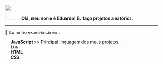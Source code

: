 <img height="50" src="https://media.discordapp.net/attachments/1271311200508182549/1271597808985837688/pardoardo_white.png?ex=66b7eb3e&is=66b699be&hm=a93d401913f9ebc9b883e226a11b1a5c8389894b98ebf0969bdddc6329f26c54&=&format=webp&quality=lossless&width=655&height=121">
<b>Olá, meu nome é Eduardo! Eu faço projetos aleatórios.</b>
<hr>
<p>🦾 Eu tenho experiência em:</p>

<span><img height="14" src="https://media.discordapp.net/attachments/1271311200508182549/1271589192446644306/javascript.png?ex=66b7e338&is=66b691b8&hm=e9903c0421196d2036973edd78a56edf59f7e732bf3ad816c29e97de07de0de5&=&format=webp&quality=lossless&width=192&height=192"> <b>JavaScript</b> >> Principal linguagem dos meus projetos.</span>
<br>
<span><img height="14" src="https://media.discordapp.net/attachments/1271311200508182549/1271590156402556999/lua.png?ex=66b7e41e&is=66b6929e&hm=fa5b3cbb1ddfd1bb771a1ced7a1991eae1020bacb1bb9bc9ec27207e39047aba&=&format=webp&quality=lossless&width=586&height=586"> <b>Lua</b><span>
<br>
<span><img height="14" src="https://media.discordapp.net/attachments/1271311200508182549/1271595648113967190/512px-HTML5_logo_and_wordmark.png?ex=66b7e93b&is=66b697bb&hm=55a8e839375ac19c4a297fe2fcc373610b3bb60959f052da85343230c1c2457b&=&format=webp&quality=lossless&width=586&height=586"> <b>HTML</b></span>
<br>
<span><img height="14" src="https://media.discordapp.net/attachments/1271311200508182549/1271596270347354194/544px-CSS3_logo_and_wordmark.png?ex=66b7e9cf&is=66b6984f&hm=198a8830b0703f2ad756dd5b82db18ae51d008fd79ab9ef2070ac465f8bc754e&=&format=webp&quality=lossless&width=586&height=586"> <b>CSS</b></span>
